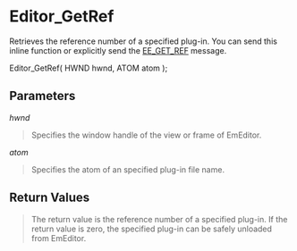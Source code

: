 # Editor\_GetRef

Retrieves the reference number of a specified plug-in. You can send this inline function or explicitly send the [EE\_GET\_REF](../message/ee_get_ref) message.

Editor\_GetRef( HWND hwnd, ATOM atom );

## Parameters

_hwnd_

> Specifies the window handle of the view or frame of EmEditor.

_atom_

> Specifies the atom of an specified plug-in file name.

## Return Values

> The return value is the reference number of a specified plug-in. If the
> return value is zero, the specified plug-in can be safely unloaded from
> EmEditor.
